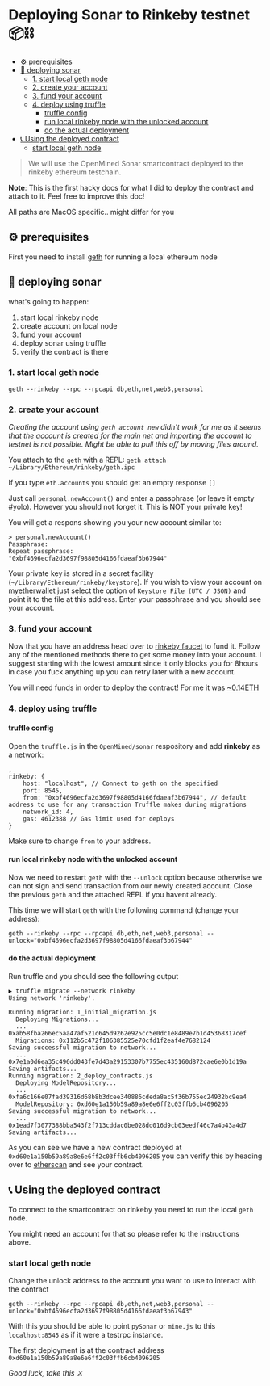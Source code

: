 # Deploying Sonar to Rinkeby testnet 📦⛓

<!-- TOC depthFrom:2 -->

- [⚙ prerequisites](#⚙-prerequisites)
- [🚀 deploying sonar](#-deploying-sonar)
    - [1. start local geth node](#1-start-local-geth-node)
    - [2. create your account](#2-create-your-account)
    - [3. fund your account](#3-fund-your-account)
    - [4. deploy using truffle](#4-deploy-using-truffle)
        - [truffle config](#truffle-config)
        - [run local rinkeby node with the unlocked account](#run-local-rinkeby-node-with-the-unlocked-account)
        - [do the actual deployment](#do-the-actual-deployment)
- [📞 Using the deployed contract](#-using-the-deployed-contract)
    - [start local geth node](#start-local-geth-node)

<!-- /TOC -->

> We will use the OpenMined Sonar smartcontract deployed to the rinkeby ethereum testchain.

**Note**: This is the first hacky docs for what I did to deploy the contract and attach to it. Feel free to improve this doc!

All paths are MacOS specific.. might differ for you

## ⚙ prerequisites

First you need to install [geth](https://geth.ethereum.org/) for running a local ethereum node

## 🚀 deploying sonar

what's going to happen:
1. start local rinkeby node
1. create account on local node
1. fund your account
1. deploy sonar using truffle
1. verify the contract is there

### 1. start local geth node

`geth --rinkeby --rpc --rpcapi db,eth,net,web3,personal` 

### 2. create your account

_Creating the account using `geth account new` didn't work for me as it seems that the account is created for the main net and importing the account to testnet is not possible. Might be able to pull this off by moving files around._

You attach to the `geth` with a REPL: `geth attach ~/Library/Ethereum/rinkeby/geth.ipc`

If you type `eth.accounts` you should get an empty response `[]`

Just call `personal.newAccount()` and enter a passphrase (or leave it empty #yolo). However you should not forget it. This is NOT your private key!

You will get a respons showing you your new account similar to:

```
> personal.newAccount()
Passphrase: 
Repeat passphrase: 
"0xbf4696ecfa2d3697f98805d4166fdaeaf3b67944"
```

Your private key is stored in a secret facility (`~/Library/Ethereum/rinkeby/keystore`). If you wish to view your account on [myetherwallet](https://www.myetherwallet.com/#view-wallet-info) just select the option of `Keystore File (UTC / JSON)` and point it to the file at this address. Enter your passphrase and you should see your account.

### 3. fund your account

Now that you have an address head over to [rinkeby faucet](https://www.rinkeby.io/) to fund it. Follow any of the mentioned methods there to get some money into your account. I suggest starting with the lowest amount since it only blocks you for 8hours in case you fuck anything up you can retry later with a new account.

You will need funds in order to deploy the contract! For me it was [~0.14ETH](https://rinkeby.etherscan.io/address/0xbf4696ecfa2d3697f98805d4166fdaeaf3b67944)

### 4. deploy using truffle

#### truffle config
Open the `truffle.js` in the `OpenMined/sonar` respository and add **rinkeby** as a network:

```
,
rinkeby: {
    host: "localhost", // Connect to geth on the specified
    port: 8545,
    from: "0xbf4696ecfa2d3697f98805d4166fdaeaf3b67944", // default address to use for any transaction Truffle makes during migrations
    network_id: 4,
    gas: 4612388 // Gas limit used for deploys
}
```

Make sure to change `from` to your address.

#### run local rinkeby node with the unlocked account

Now we need to restart `geth` with the `--unlock` option because otherwise we can not sign and send transaction from our newly created account.
Close the previous `geth` and the attached REPL if you havent already.

This time we will start `geth` with the following command (change your address):

```
geth --rinkeby --rpc --rpcapi db,eth,net,web3,personal --unlock="0xbf4696ecfa2d3697f98805d4166fdaeaf3b67944"
```

#### do the actual deployment

Run truffle and you should see the following output

```
▶ truffle migrate --network rinkeby
Using network 'rinkeby'.

Running migration: 1_initial_migration.js
  Deploying Migrations...
  ... 0xab58fba266ec5aa47af521c645d9262e925cc5e0dc1e8489e7b1d45368317cef
  Migrations: 0x112b5c472f106385525e70cfd1f2eaf4e7682124
Saving successful migration to network...
  ... 0x7e1a0d6ea35c496dd043fe7d43a29153307b7755ec435160d872cae6e0b1d19a
Saving artifacts...
Running migration: 2_deploy_contracts.js
  Deploying ModelRepository...
  ... 0xfa6c166e07fad39316d68b8b3dcee340886cdeda8ac5f36b755ec24932bc9ea4
  ModelRepository: 0xd60e1a150b59a89a8e6e6ff2c03ffb6cb4096205
Saving successful migration to network...
  ... 0x1ead7f3077388bba543f2f713cddac0be028dd016d9cb03eedf46c7a4b43a4d7
Saving artifacts...
```

As you can see we have a new contract deployed at `0xd60e1a150b59a89a8e6e6ff2c03ffb6cb4096205` you can verify this by heading over to [etherscan](https://rinkeby.etherscan.io/address/0xd60e1a150b59a89a8e6e6ff2c03ffb6cb4096205) and see your contract.

## 📞 Using the deployed contract

To connect to the smartcontract on rinkeby you need to run the local `geth` node.

You might need an account for that so please refer to the instructions above.

### start local geth node

Change the unlock address to the account you want to use to interact with the contract

```
geth --rinkeby --rpc --rpcapi db,eth,net,web3,personal --unlock="0xbf4696ecfa2d3697f98805d4166fdaeaf3b67943"
```

With this you should be able to point `pySonar` or `mine.js` to this `localhost:8545` as if it were a testrpc instance.

The first deployment is at the contract address `0xd60e1a150b59a89a8e6e6ff2c03ffb6cb4096205`

_Good luck, take this ⚔_
